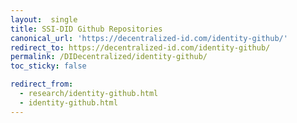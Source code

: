 ```yaml
---
layout:  single
title: SSI-DID Github Repositories
canonical_url: 'https://decentralized-id.com/identity-github/'
redirect_to: https://decentralized-id.com/identity-github/
permalink: /DIDecentralized/identity-github/
toc_sticky: false

redirect_from:
  - research/identity-github.html
  - identity-github.html
---
```

